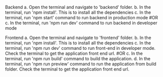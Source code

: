 Backend
a. Open the terminal and navigate to 'backend' folder.
b. In the terminal, run 'npm install'. This is to install all the dependencies
c. In the terminal, run 'npm start' command to run backend in production mode
#OR
c. In the terminal, run 'npm run dev' command to run backend in developer mode


Frontend
a. Open the terminal and navigate to 'frontend' folder.
b. In the terminal, run 'npm install'. This is to install all the dependencies
c. In the terminal, run 'npm run dev' command to run front-end in developer mode. Check the terminal to get the application front end url.
#OR
c. In the terminal, run 'npm run build' command to build the application.
d. In the terminal, run 'npm run preview' command to run the application from build folder. Check the terminal to get the application front end url.
